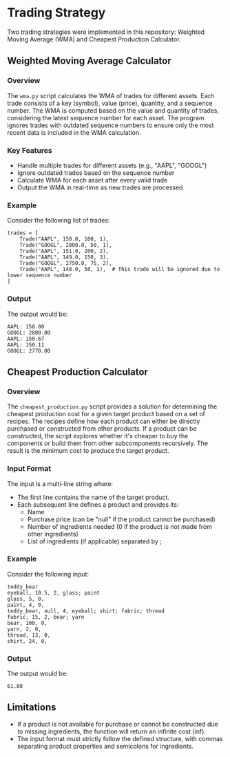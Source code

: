 # Trading Strategy

Two trading strategies were implemented in this repository: Weighted Moving Average (WMA) and Cheapest Production Calculator.

## Weighted Moving Average Calculator
### Overview

The `wma.py` script calculates the WMA of trades for different assets. Each trade consists of a key (symbol), value (price), quantity, and a sequence number. The WMA is computed based on the value and quantity of trades, considering the latest sequence number for each asset. The program ignores trades with outdated sequence numbers to ensure only the most recent data is included in the WMA calculation.

### Key Features
- Handle multiple trades for different assets (e.g., "AAPL", "GOOGL")
- Ignore outdated trades based on the sequence number
- Calculate WMA for each asset after every valid trade
- Output the WMA in real-time as new trades are processed

### Example

Consider the following list of trades:
```
trades = [
    Trade("AAPL", 150.0, 100, 1),
    Trade("GOOGL", 2800.0, 50, 1),
    Trade("AAPL", 151.0, 200, 2),
    Trade("AAPL", 149.0, 150, 3),
    Trade("GOOGL", 2750.0, 75, 2),
    Trade("AAPL", 148.0, 50, 1),  # This trade will be ignored due to lower sequence number
]
```

### Output

The output would be:
```
AAPL: 150.00
GOOGL: 2800.00
AAPL: 150.67
AAPL: 150.11
GOOGL: 2770.00
```

## Cheapest Production Calculator
### Overview

The `cheapest_production.py` script provides a solution for determining the cheapest production cost for a given target product based on a set of recipes. The recipes define how each product can either be directly purchased or constructed from other products. If a product can be constructed, the script explores whether it's cheaper to buy the components or build them from other subcomponents recursively. The result is the minimum cost to produce the target product.

### Input Format

The input is a multi-line string where:
- The first line contains the name of the target product.
- Each subsequent line defines a product and provides its:
  - Name
  - Purchase price (can be "null" if the product cannot be purchased)
  - Number of ingredients needed (0 if the product is not made from other ingredients)
  - List of ingredients (if applicable) separated by ;

### Example

Consider the following input:
```
teddy_bear
eyeball, 10.5, 2, glass; paint
glass, 5, 0,
paint, 4, 0,
teddy_bear, null, 4, eyeball; shirt; fabric; thread
fabric, 15, 2, bear; yarn
bear, 100, 0,
yarn, 2, 0,
thread, 13, 0,
shirt, 24, 0,
```

### Output

The output would be:
```
61.00
```

## Limitations
- If a product is not available for purchase or cannot be constructed due to missing ingredients, the function will return an infinite cost (inf).
- The input format must strictly follow the defined structure, with commas separating product properties and semicolons for ingredients.
